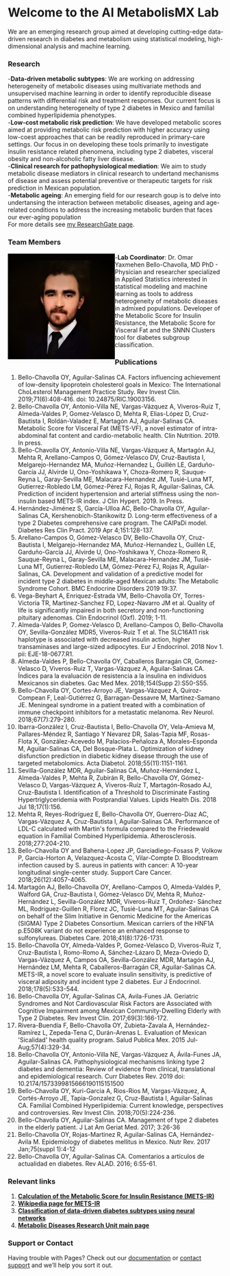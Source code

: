 # Welcome to the AI MetabolisMX Lab

We are an emerging research group aimed at developing cutting-edge data-driven research in diabetes and metabolism using statistical modeling, high-dimensional analysis and machine learning. 

### Research
-**Data-driven metabolic subtypes**: We are working on addressing heterogeneity of metabolic diseases using multivariate methods and unsupervised machine learning in order to identify reproducible disease patterns with differential risk and treatment responses. Our current focus is on understanding heterogeneity of type 2 diabetes in Mexico and familial combined hyperlipidemia phenotypes.
<br/>
-**Low-cost metabolic risk prediction**: We have developed metabolic scores aimed at providing metabolic risk prediction with higher accuracy using low-coest approaches that can be readily reproduced in primary-care settings. Our focus in on developing these tools primarily to investigate insulin resistance related phenomena, including type 2 diabetes, visceral obesity and non-alcoholic fatty liver disease.
<br/>
-**Clinical research for pathophysiological mediation**: We aim to study metabolic disease mediators in clinical research to undertand mechanisms of disease and assess potential preventive or therapeutic targets for risk prediction in Mexican population.
<br/>
-**Metabolic ageing**: An emerging field for our research goup is to delve into undertansing the interaction between metabolic diseases, ageing and age-related conditions to address the increasing metabolic burden that faces our ever-aging population
<br/>
For more details see [my ResearchGate page](https://www.researchgate.net/profile/Omar_Bello-Chavolla).

### Team Members

<div style="float: left"><img src="images/fotoobc.jpg" width="250"/></div>

-**Lab Coordinator**: Dr. Omar Yaxmehen Bello-Chavolla, MD PhD - Physician and researcher specialized in Applied Statistics interested in statistical modeling and machine learning as tools to address heterogeneity of metabolic diseases in admixed populations. Developer of the Metabolic Score for Insulin Resistance, the Metabolic Score for Visceral Fat and the SNNN Clusters tool for diabetes subgroup classification.

### Publications
1.	Bello-Chavolla OY, Aguilar-Salinas CA. Factors influencing achievement of low-density lipoprotein cholesterol goals in Mexico: The International ChoLesterol Management Practice Study. Rev Invest Clin. 2019;71(6):408-416. doi: 10.24875/RIC.19003156.
2.	Bello-Chavolla OY, Antonio-Villa NE, Vargas-Vázquez A, Viveros-Ruiz T, Almeda-Valdes P, Gomez-Velasco D, Mehta R, Elias-López D, Cruz-Bautista I, Roldán-Valadez E, Martagón AJ, Aguilar-Salinas CA. Metabolic Score for Visceral Fat (METS-VF), a novel estimator of intra-abdominal fat content and cardio-metabolic health. Clin Nutrition. 2019. In press.
3.	Bello-Chavolla OY, Antonio-Villa NE, Vargas-Vázquez A, Martagón AJ, Mehta R, Arellano-Campos O, Gómez-Velasco DV, Cruz-Bautista I, Melgarejo-Hernandez MA, Muñoz-Hernandez L, Guillén LE, Garduño-García JJ, Alvirde U, Ono-Yoshikawa Y, Choza-Romero R, Sauque-Reyna L, Garay-Sevilla ME, Malacara-Hernandez JM, Tusié-Luna MT, Gutierrez-Robledo LM, Gómez-Pérez FJ, Rojas R, Aguilar-Salinas, CA. Prediction of incident hypertension and arterial stiffness using the non-insulin based METS-IR index. J Clin Hypert. 2019. In Press.
4.	Hernández-Jiménez S, García-Ulloa AC, Bello-Chavolla OY, Aguilar-Salinas CA, Kershenobich-Stanikowitz D. Long-term effectiveness of a type 2 Diabetes comprehensive care program. The CAIPaDi model. Diabetes Res Clin Pract. 2019 Apr 4;151:128-137.
5.	Arellano-Campos O, Gómez-Velasco DV, Bello-Chavolla OY, Cruz-Bautista I, Melgarejo-Hernandez MA, Muñoz-Hernandez L, Guillén LE, Garduño-García JJ, Alvirde U, Ono-Yoshikawa Y, Choza-Romero R, Sauque-Reyna L, Garay-Sevilla ME, Malacara-Hernandez JM, Tusié-Luna MT, Gutierrez-Robledo LM, Gómez-Pérez FJ, Rojas R, Aguilar-Salinas, CA. Development and validation of a predictive model for incident type 2 diabetes in middle-aged Mexican adults: The Metabolic Syndrome Cohort. BMC Endocrine Disorders 2019 19:37.
6.	Vega-Beyhart A, Enriquez-Estrada VM, Bello-Chavolla OY, Torres-Victoria TR, Martinez-Sanchez FD, Lopez-Navarro JM et al. Quality of life is significantly impaired in both secretory and non-functioning pituitary adenomas. Clin Endocrinol (Oxf). 2019; 1-11.
7.	Almeda-Valdes P, Gomez-Velasco D, Arellano-Campos O, Bello-Chavolla OY, Sevilla-González MDR5, Viveros-Ruiz T et al. The SLC16A11 risk haplotype is associated with decreased insulin action, higher transaminases and large-sized adipocytes. Eur J Endocrinol. 2018 Nov 1. pii: EJE-18-0677.R1.
8.	Almeda-Valdes P, Bello-Chavolla OY, Caballeros Barragán CR, Gomez-Velasco D, Viveros-Ruiz T, Vargas-Vázquez A, Aguilar-Salinas CA. Índices para la evaluación de resistencia a la insulina en individuos Mexicanos sin diabetes. Gac Med Mex. 2018;154(Supp 2):S50-S55.
9.	Bello-Chavolla OY, Cortes-Arroyo JE, Vargas-Vázquez A, Quiroz-Compean F, Leal-Gutiérrez G, Barragan-Dessavre M, Martínez-Samano JE. Meningeal syndrome in a patient treated with a combination of immune checkpoint inhibitors for a metastatic melanoma. Rev Neurol. 2018;67(7):279-280.
10.	Ibarra-González I, Cruz-Bautista I, Bello-Chavolla OY, Vela-Amieva M, Pallares-Méndez R, Santiago Y Nevarez DR, Salas-Tapia MF, Rosas-Flota X, González-Acevedo M, Palacios-Peñaloza A, Morales–Esponda M, Aguilar-Salinas CA, Del Bosque-Plata L. Optimization of kidney disfunction prediction in diabetic kidney disease through the use of targeted metabolomics. Acta Diabetol. 2018;55(11):1151-1161.
11.	Sevilla-González MDR, Aguilar-Salinas CA, Muñoz-Hernández L, Almeda-Valdes P, Mehta R, Zubirán R, Bello-Chavolla OY, Gómez-Velasco D, Vargas-Vázquez A, Viveros-Ruíz T, Martagón-Rosado AJ, Cruz-Bautista I. Identification of a Threshold to Discriminate Fasting Hypertriglyceridemia with Postprandial Values. Lipids Health Dis. 2018 Jul 18;17(1):156.
12.	Mehta R, Reyes-Rodríguez E, Bello-Chavolla OY, Guerrero-Diaz AC, Vargas-Vázquez A, Cruz-Bautista I, Aguilar-Salinas CA. Performance of LDL-C calculated with Martin's formula compared to the Friedewald equation in Familial Combined Hyperlipidemia. Atherosclerosis. 2018;277:204-210.
13.	Bello-Chavolla OY and Bahena-Lopez JP, Garciadiego-Fosass P, Volkow P, Garcia-Horton A, Velazquez-Acosta C, Vilar-Compte D. Bloodstream infection caused by S. aureus in patients with cancer: A 10-year longitudinal single-center study. Support Care Cancer. 2018;26(12):4057-4065.
14.	Martagón AJ, Bello-Chavolla OY,  Arellano-Campos O, Almeda-Valdés P, Walford GA,  Cruz-Bautista I, Gómez-Velasco DV, Mehta R, Muñoz-Hernández L, Sevilla-González MDR, Viveros-Ruiz T, Ordoñez- Sánchez ML, Rodríguez-Guillen R, Florez JC,  Tusié-Luna MT, Aguilar-Salinas CA on behalf of the Slim Initiative in Genomic Medicine for the Americas (SIGMA) Type 2 Diabetes Consortium. Mexican carriers of the HNF1A p.E508K variant do not experience an enhanced response to sulfonylureas. Diabetes Care. 2018;41(8):1726-1731.
15.	Bello-Chavolla OY, Almeda-Valdes P, Gomez-Velasco D, Viveros-Ruiz T, Cruz-Bautista I, Romo-Romo A, Sánchez-Lázaro D, Meza-Oviedo D, Vargas-Vázquez A, Campos OA, Sevilla-González MDR, Martagón AJ, Hernández LM, Mehta R, Caballeros-Barragán CR, Aguilar-Salinas CA. METS-IR, a novel score to evaluate insulin sensitivity, is predictive of visceral adiposity and incident type 2 diabetes. Eur J Endocrinol. 2018;178(5):533-544. 
16.	Bello-Chavolla OY, Aguilar-Salinas CA, Avila-Funes JA. Geriatric Syndromes and Not Cardiovascular Risk Factors are Associated with Cognitive Impairment among Mexican Community-Dwelling Elderly with Type 2 Diabetes. Rev Invest Clin. 2017;69(3):166-172.
17.	Rivera-Buendía F, Bello-Chavolla OY, Zubieta-Zavala A, Hernández-Ramírez L, Zepeda-Tena C, Durán-Arenas L. Evaluation of Mexican 'Sicalidad' health quality program. Salud Publica Mex. 2015 Jul-Aug;57(4):329-34.
18.	Bello-Chavolla OY, Antonio-Villa NE, Vargas-Vázquez A, Ávila-Funes JA, Aguilar-Salinas CA. Pathophysiological mechanisms linking type 2 diabetes and dementia: Review of evidence from clinical, translational and epidemiological research. Curr Diabetes Rev. 2019 doi: 10.2174/1573399815666190115151500
19.	Bello-Chavolla OY, Kuri-Garcia A, Rios-Rios M, Vargas-Vázquez, A, Cortés-Arroyo JE, Tapia-Gonzalez G, Cruz-Bautista I, Aguilar-Salinas CA. Familial Combined Hyperlipidemia: Current knowledge, perspectives and controversies. Rev Invest Clin. 2018;70(5):224-236.
20.	Bello-Chavolla OY, Aguilar-Salinas CA. Management of type 2 diabetes in the elderly patient. J Lat Am Geriat Med. 2017; 3:26-36
21.	Bello-Chavolla OY, Rojas-Martinez R, Aguilar-Salinas CA, Hernández-Avila M. Epidemiology of diabetes mellitus in Mexico. Nutr Rev. 2017 Jan;75(suppl 1):4-12
22.	Bello-Chavolla OY, Aguilar-Salinas CA. Comentarios a artículos de actualidad en diabetes. Rev ALAD. 2016; 6:55-61. 



### Relevant links

1. [**Calculation of the Metabolic Score for Insulin Resistance (METS-IR)**](https://jscalc.io/calc/F54ikuywK6rcqXEy)
2. [**Wikipedia page for METS-IR**](https://en.wikipedia.org/wiki/Metabolic_Score_for_Insulin_Resistance)
2. [**Classification of data-driven diabetes subtypes using neural networks**](https://uiem.shinyapps.io/diabetes_clusters_app/)
3. [**Metabolic Diseases Research Unit main page**](http://www.innsz.mx/opencms/contenido/investigacion/uiem/index.html)


### Support or Contact

Having trouble with Pages? Check out our [documentation](https://help.github.com/categories/github-pages-basics/) or [contact support](https://github.com/contact) and we’ll help you sort it out.
